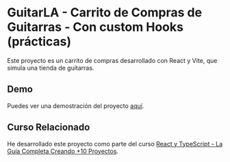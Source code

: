 # GuitarLA - Carrito de Compras de Guitarras - Con custom Hooks (prácticas)

Este proyecto es un carrito de compras desarrollado con React y Vite, que simula una tienda de guitarras.

## Demo

Puedes ver una demostración del proyecto [aquí](https://guitarlaarg.netlify.app/).


## Curso Relacionado

He desarrollado este proyecto como parte del curso [React y TypeScript - La Guía Completa Creando +10 Proyectos](https://www.udemy.com/share/101Wpi3/).
